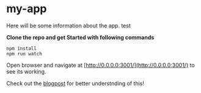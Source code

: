 # my-app

Here will be some information about the app. test

**Clone the repo and get Started with following commands**

    npm install
    npm run watch

Open browser and navigate at [http://0.0.0.0:3001/](http://0.0.0.0:3001/) to see its working.

Check out the [blogpost](https://www.linkedin.com/pulse/standalone-web-application-using-open-source-lwc-nodejs-kumar--1c) for better understnding of this!

